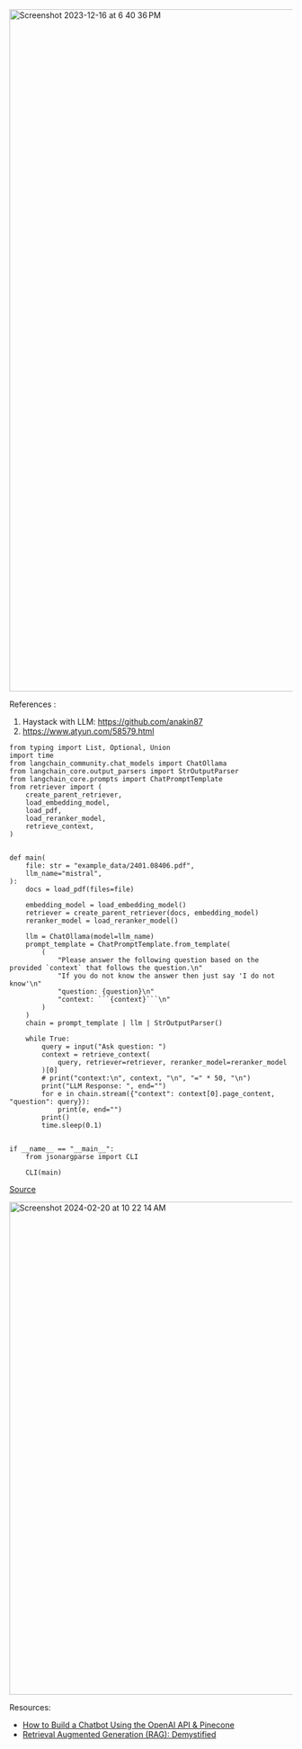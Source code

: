 
<img width="1214" alt="Screenshot 2023-12-16 at 6 40 36 PM" src="https://github.com/andysingal/modern_nlp_2/assets/20493493/45c66a20-1bf2-4faf-a5f7-359fc7da9847">



References :
1. Haystack with LLM: https://github.com/anakin87
2. https://www.atyun.com/58579.html 

```
from typing import List, Optional, Union
import time
from langchain_community.chat_models import ChatOllama
from langchain_core.output_parsers import StrOutputParser
from langchain_core.prompts import ChatPromptTemplate
from retriever import (
    create_parent_retriever,
    load_embedding_model,
    load_pdf,
    load_reranker_model,
    retrieve_context,
)


def main(
    file: str = "example_data/2401.08406.pdf",
    llm_name="mistral",
):
    docs = load_pdf(files=file)

    embedding_model = load_embedding_model()
    retriever = create_parent_retriever(docs, embedding_model)
    reranker_model = load_reranker_model()

    llm = ChatOllama(model=llm_name)
    prompt_template = ChatPromptTemplate.from_template(
        (
            "Please answer the following question based on the provided `context` that follows the question.\n"
            "If you do not know the answer then just say 'I do not know'\n"
            "question: {question}\n"
            "context: ```{context}```\n"
        )
    )
    chain = prompt_template | llm | StrOutputParser()

    while True:
        query = input("Ask question: ")
        context = retrieve_context(
            query, retriever=retriever, reranker_model=reranker_model
        )[0]
        # print("context:\n", context, "\n", "=" * 50, "\n")
        print("LLM Response: ", end="")
        for e in chain.stream({"context": context[0].page_content, "question": query}):
            print(e, end="")
        print()
        time.sleep(0.1)


if __name__ == "__main__":
    from jsonargparse import CLI

    CLI(main)
```
[Source](https://lightning.ai/lightning-ai/studios/document-chat-assistant-using-rag)

<img width="877" alt="Screenshot 2024-02-20 at 10 22 14 AM" src="https://github.com/andysingal/llm-course/assets/20493493/4f722453-a82f-4bea-ab52-78c416740284">


Resources:
- [How to Build a Chatbot Using the OpenAI API & Pinecone](https://www.datacamp.com/tutorial/how-to-build-chatbots-using-openai-api-and-pinecone)
- [Retrieval Augmented Generation (RAG): Demystified](https://cheatsheet.md/ja/prompt-engineering/rag-llm)
